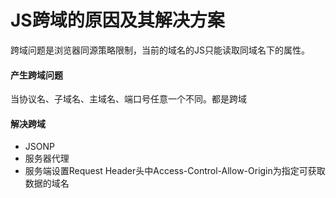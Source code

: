 # JS跨域的原因及其解决方案

跨域问题是浏览器同源策略限制，当前的域名的JS只能读取同域名下的属性。

#### 产生跨域问题

当协议名、子域名、主域名、端口号任意一个不同。都是跨域

#### 解决跨域

* JSONP
* 服务器代理
* 服务端设置Request Header头中Access-Control-Allow-Origin为指定可获取数据的域名